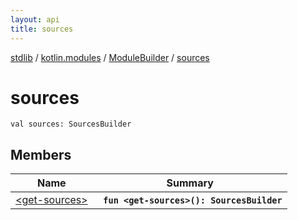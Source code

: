 ```yaml
---
layout: api
title: sources
---
```

[stdlib](../../../index.md) / [kotlin.modules](../../index.md) / [ModuleBuilder](../index.md) / [sources](index.md)

# sources

```
val sources: SourcesBuilder
```

## Members

| Name | Summary |
|------|---------|
|[&lt;get-sources&gt;](_get-sources_.md)|&nbsp;&nbsp;**`fun <get-sources>(): SourcesBuilder`**<br>|
